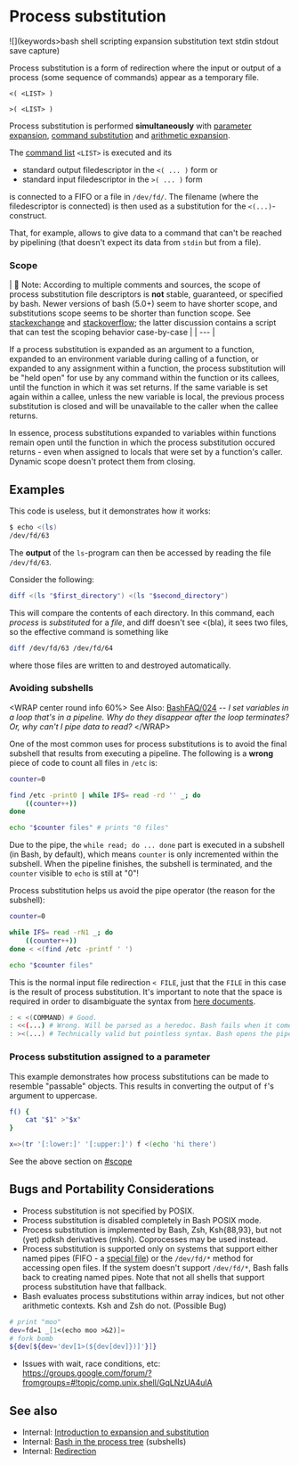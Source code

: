 # Process substitution

![](keywords>bash shell scripting expansion substitution text stdin stdout save capture)

Process substitution is a form of redirection where the input or output
of a process (some sequence of commands) appear as a temporary file.

    <( <LIST> )

    >( <LIST> )

Process substitution is performed **simultaneously** with [parameter
expansion](syntax/pe.md), [command
substitution](syntax/expansion/cmdsubst.md) and [arithmetic
expansion](syntax/expansion/arith.md).

The [command list](syntax/basicgrammar.md#lists) `<LIST>` is executed and
its

- standard output filedescriptor in the `<( ... )` form or
- standard input filedescriptor in the `>( ... )` form

is connected to a FIFO or a file in `/dev/fd/`. The filename (where the
filedescriptor is connected) is then used as a substitution for the
`<(...)`-construct.

That, for example, allows to give data to a command that can't be
reached by pipelining (that doesn't expect its data from `stdin` but
from a file).

### Scope

| :loudspeaker:  Note: According to multiple comments and sources, the
scope of process substitution file descriptors is **not** stable,
guaranteed, or specified by bash. Newer versions of bash (5.0+) seem to
have shorter scope, and substitutions scope seems to be shorter than
function scope. See
[stackexchange](https://unix.stackexchange.com/questions/425456/conditional-process-substitution)
and
[stackoverflow](https://stackoverflow.com/questions/46660020/bash-what-is-the-scope-of-the-process-substitution);
the latter discussion contains a script that can test the scoping
behavior case-by-case  |
| --- |

If a process substitution is expanded as an argument to a function,
expanded to an environment variable during calling of a function, or
expanded to any assignment within a function, the process substitution
will be "held open" for use by any command within the function or its
callees, until the function in which it was set returns. If the same
variable is set again within a callee, unless the new variable is local,
the previous process substitution is closed and will be unavailable to
the caller when the callee returns.

In essence, process substitutions expanded to variables within functions
remain open until the function in which the process substitution occured
returns - even when assigned to locals that were set by a function's
caller. Dynamic scope doesn't protect them from closing.

## Examples

This code is useless, but it demonstrates how it works:

``` bash
$ echo <(ls)
/dev/fd/63
```

The **output** of the `ls`-program can then be accessed by reading the
file `/dev/fd/63`.

Consider the following:

``` bash
diff <(ls "$first_directory") <(ls "$second_directory")
```

This will compare the contents of each directory. In this command, each
*process* is *substituted* for a *file*, and diff doesn't see \<(bla),
it sees two files, so the effective command is something like

``` bash
diff /dev/fd/63 /dev/fd/64
```

where those files are written to and destroyed automatically.

### Avoiding subshells

\<WRAP center round info 60%\> See Also:
[BashFAQ/024](http://mywiki.wooledge.org/BashFAQ/024) -- *I set
variables in a loop that's in a pipeline. Why do they disappear after
the loop terminates? Or, why can't I pipe data to read?* \</WRAP\>

One of the most common uses for process substitutions is to avoid the
final subshell that results from executing a pipeline. The following is
a **wrong** piece of code to count all files in `/etc` is:

``` bash
counter=0

find /etc -print0 | while IFS= read -rd '' _; do
    ((counter++))
done

echo "$counter files" # prints "0 files"
```

Due to the pipe, the `while read; do ... done` part is executed in a
subshell (in Bash, by default), which means `counter` is only
incremented within the subshell. When the pipeline finishes, the
subshell is terminated, and the `counter` visible to `echo` is still at
"0"!

Process substitution helps us avoid the pipe operator (the reason for
the subshell):

``` bash
counter=0

while IFS= read -rN1 _; do
    ((counter++))
done < <(find /etc -printf ' ')

echo "$counter files"
```

This is the normal input file redirection `< FILE`, just that the `FILE`
in this case is the result of process substitution. It's important to
note that the space is required in order to disambiguate the syntax from
[here documents](syntax/redirection.md#here_documents).

``` bash
: < <(COMMAND) # Good.
: <<(...) # Wrong. Will be parsed as a heredoc. Bash fails when it comes across the unquoted metacharacter ''(''
: ><(...) # Technically valid but pointless syntax. Bash opens the pipe for writing, while the commands within the process substitution have their stdout connected to the pipe.
```

### Process substitution assigned to a parameter

This example demonstrates how process substitutions can be made to
resemble "passable" objects. This results in converting the output of
`f`'s argument to uppercase.

``` bash
f() {
    cat "$1" >"$x"
}

x=>(tr '[:lower:]' '[:upper:]') f <(echo 'hi there')
```

See the above section on [\#scope](#scope)

## Bugs and Portability Considerations

- Process substitution is not specified by POSIX.
- Process substitution is disabled completely in Bash POSIX mode.
- Process substitution is implemented by Bash, Zsh, Ksh{88,93}, but not
  (yet) pdksh derivatives (mksh). Coprocesses may be used instead.
- Process substitution is supported only on systems that support either
  named pipes (FIFO - a [special file](/dict/terms/special_file)) or the
  `/dev/fd/*` method for accessing open files. If the system doesn't
  support `/dev/fd/*`, Bash falls back to creating named pipes. Note
  that not all shells that support process substitution have that
  fallback.
- Bash evaluates process substitutions within array indices, but not
  other arithmetic contexts. Ksh and Zsh do not. (Possible Bug)

``` bash
# print "moo"
dev=fd=1 _[1<(echo moo >&2)]=
# fork bomb
${dev[${dev='dev[1>(${dev[dev]})]'}]}
```

- Issues with wait, race conditions, etc:
  <https://groups.google.com/forum/?fromgroups=#!topic/comp.unix.shell/GqLNzUA4ulA>

## See also

- Internal: [Introduction to expansion and
  substitution](syntax/expansion/intro.md)
- Internal: [Bash in the process tree](scripting/processtree.md)
  (subshells)
- Internal: [Redirection](syntax/redirection.md)
